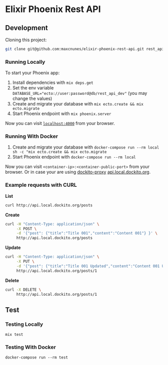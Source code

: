 # Elixir Phoenix Rest API


## Development

Cloning this project:

```bash
git clone git@github.com:maxcnunes/elixir-phoenix-rest-api.git rest_api
```

### Running Locally

To start your Phoenix app:

  1. Install dependencies with `mix deps.get`
  1. Set the env variable `DATABASE_URL="ecto://user:password@db/rest_api_dev"` (you may change the values)
  1. Create and migrate your database with `mix ecto.create && mix ecto.migrate`
  1. Start Phoenix endpoint with `mix phoenix.server`

Now you can visit [`localhost:4000`](http://localhost:4000) from your browser.

### Running With Docker

  1. Create and migrate your database with `docker-compose run --rm local sh -c "mix ecto.create && mix ecto.migrate`
  1. Start Phoenix endpoint with `docker-compose run --rm local`

Now you can visit `<container-ip>:<container-public-port>` from your browser.
Or in case your are using [dockito-proxy](https://github.com/dockito/proxy) [api.local.dockito.org](api.local.dockito.org).


### Example requests with CURL

**List**
```bash
curl http://api.local.dockito.org/posts
```

**Create**
```bash
curl -H "Content-Type: application/json" \
     -X POST \
     -d '{"post": {"title":"Title 001","content":"Content 001"} }' \
     http://api.local.dockito.org/posts
```

**Update**
```bash
curl -H "Content-Type: application/json" \
     -X PUT \
     -d '{"post": {"title":"Title 001 Updated","content":"Content 001 Updated"} }' \
     http://api.local.dockito.org/posts/1
```

**Delete**
```bash
curl -X DELETE \
     http://api.local.dockito.org/posts/1
```

## Test

### Testing Locally

```shell
mix test
```

### Testing With Docker

```shell
docker-compose run --rm test
```
